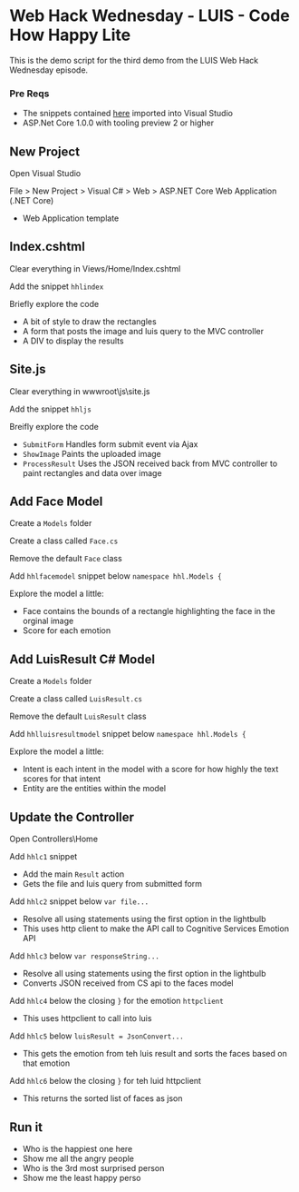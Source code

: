 # Web Hack Wednesday - LUIS - Code How Happy Lite
This is the demo script for the third demo from the LUIS Web Hack Wednesday episode.

### Pre Reqs
* The snippets contained [here](https://github.com/martinkearn/Content/tree/master/Demos/Machine%20Learning%20and%20Cognitive/HowHappyLiteSnippets) imported into Visual Studio
* ASP.Net Core 1.0.0 with tooling preview 2 or higher

## New Project
Open Visual Studio

File > New Project > Visual C# > Web > ASP.NET Core Web Application (.NET Core)
* Web Application template
 
## Index.cshtml
Clear everything in Views/Home/Index.cshtml

Add the snippet `hhlindex`

Briefly explore the code
* A bit of style to draw the rectangles
* A form that posts the image and luis query to the MVC controller
* A DIV to display the results

## Site.js
Clear everything in wwwroot\js\site.js

Add the snippet `hhljs`

Breifly explore the code
* `SubmitForm` Handles form submit event via Ajax
* `ShowImage` Paints the uploaded image
* `ProcessResult` Uses the JSON received back from MVC controller to paint rectangles and data over image

## Add Face Model
Create a `Models` folder

Create a class called `Face.cs`

Remove the default `Face` class

Add `hhlfacemodel` snippet below `namespace hhl.Models {`

Explore the model a little:
* Face contains the bounds of a rectangle highlighting the face in the orginal image
* Score for each emotion

## Add LuisResult C# Model
Create a `Models` folder

Create a class called `LuisResult.cs`

Remove the default `LuisResult` class

Add `hhlluisresultmodel` snippet below `namespace hhl.Models {`

Explore the model a little:
* Intent is each intent in the model with a score for how highly the text scores for that intent
* Entity are the entities within the model

## Update the Controller
Open Controllers\Home

Add `hhlc1` snippet
* Add the main `Result` action
* Gets the file and luis query from submitted form

Add `hhlc2` snippet below `var file...`
* Resolve all using statements using the first option in the lightbulb
* This uses http client to make the API call to Cognitive Services Emotion API

Add `hhlc3` below `var responseString...`
* Resolve all using statements using the first option in the lightbulb
* Converts JSON received from CS api to the faces model

Add `hhlc4` below the closing `}` for the emotion `httpclient`
* This uses httpclient to call into luis

Add `hhlc5` below `luisResult = JsonConvert...`
* This gets the emotion from teh luis result and sorts the faces based on that emotion

Add `hhlc6` below the closing `}` for teh luid httpclient
* This returns the sorted list of faces as json

## Run it
* Who is the happiest one here
* Show me all the angry people
* Who is the 3rd most surprised person
* Show me the least happy perso
